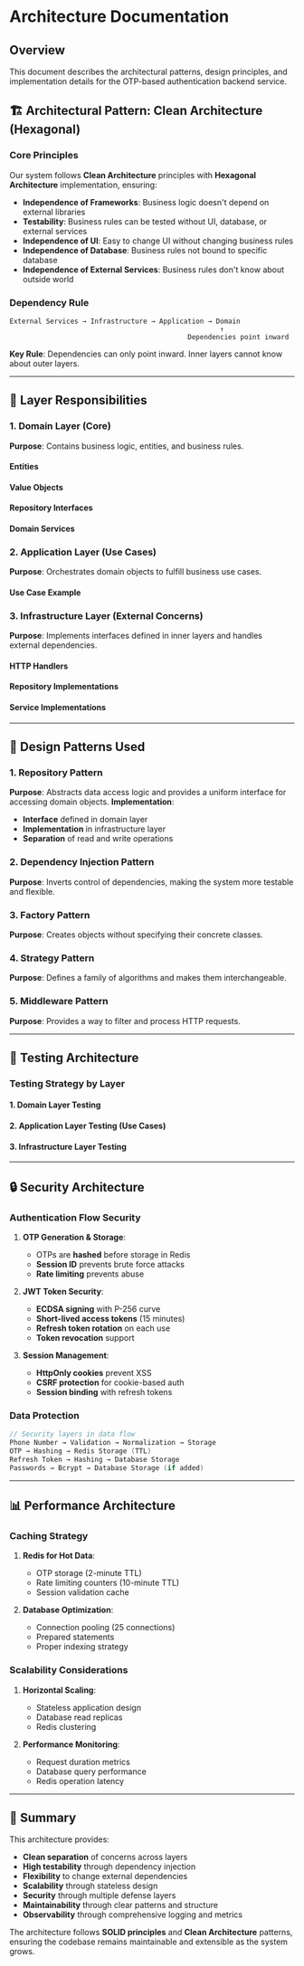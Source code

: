 # Architecture Documentation

## Overview
This document describes the architectural patterns, design principles, and implementation details for the OTP-based authentication backend service.

## 🏗️ **Architectural Pattern: Clean Architecture (Hexagonal)**

### **Core Principles**

Our system follows **Clean Architecture** principles with **Hexagonal Architecture** implementation, ensuring:

- **Independence of Frameworks**: Business logic doesn't depend on external libraries
- **Testability**: Business rules can be tested without UI, database, or external services
- **Independence of UI**: Easy to change UI without changing business rules
- **Independence of Database**: Business rules not bound to specific database
- **Independence of External Services**: Business rules don't know about outside world

### **Dependency Rule**

```
External Services → Infrastructure → Application → Domain
                                                    ↑
                                            Dependencies point inward
```

**Key Rule**: Dependencies can only point inward. Inner layers cannot know about outer layers.

---

## 🎯 **Layer Responsibilities**

### **1. Domain Layer (Core)**

**Purpose**: Contains business logic, entities, and business rules.
#### **Entities**
#### **Value Objects**
#### **Repository Interfaces**
#### **Domain Services**

### **2. Application Layer (Use Cases)**

**Purpose**: Orchestrates domain objects to fulfill business use cases.
#### **Use Case Example**

### **3. Infrastructure Layer (External Concerns)**

**Purpose**: Implements interfaces defined in inner layers and handles external dependencies.
#### **HTTP Handlers**
#### **Repository Implementations**
#### **Service Implementations**

---

## 🔄 **Design Patterns Used**

### **1. Repository Pattern**

**Purpose**: Abstracts data access logic and provides a uniform interface for accessing domain objects.
**Implementation**:
- **Interface** defined in domain layer
- **Implementation** in infrastructure layer
- **Separation** of read and write operations

### **2. Dependency Injection Pattern**
**Purpose**: Inverts control of dependencies, making the system more testable and flexible.

### **3. Factory Pattern**
**Purpose**: Creates objects without specifying their concrete classes.

### **4. Strategy Pattern**

**Purpose**: Defines a family of algorithms and makes them interchangeable.

### **5. Middleware Pattern**
**Purpose**: Provides a way to filter and process HTTP requests.

---

## 🧪 **Testing Architecture**

### **Testing Strategy by Layer**
#### **1. Domain Layer Testing**
#### **2. Application Layer Testing (Use Cases)**
#### **3. Infrastructure Layer Testing**

---

## 🔒 **Security Architecture**

### **Authentication Flow Security**

1. **OTP Generation & Storage**:
   - OTPs are **hashed** before storage in Redis
   - **Session ID** prevents brute force attacks
   - **Rate limiting** prevents abuse

2. **JWT Token Security**:
   - **ECDSA signing** with P-256 curve
   - **Short-lived access tokens** (15 minutes)
   - **Refresh token rotation** on each use
   - **Token revocation** support

3. **Session Management**:
   - **HttpOnly cookies** prevent XSS
   - **CSRF protection** for cookie-based auth
   - **Session binding** with refresh tokens

### **Data Protection**

```go
// Security layers in data flow
Phone Number → Validation → Normalization → Storage
OTP → Hashing → Redis Storage (TTL)
Refresh Token → Hashing → Database Storage
Passwords → Bcrypt → Database Storage (if added)
```

---

## 📊 **Performance Architecture**

### **Caching Strategy**

1. **Redis for Hot Data**:
   - OTP storage (2-minute TTL)
   - Rate limiting counters (10-minute TTL)
   - Session validation cache

2. **Database Optimization**:
   - Connection pooling (25 connections)
   - Prepared statements
   - Proper indexing strategy

### **Scalability Considerations**

1. **Horizontal Scaling**:
   - Stateless application design
   - Database read replicas
   - Redis clustering

2. **Performance Monitoring**:
   - Request duration metrics
   - Database query performance
   - Redis operation latency

---

## 🎯 **Summary**

This architecture provides:

- **Clean separation** of concerns across layers
- **High testability** through dependency injection
- **Flexibility** to change external dependencies
- **Scalability** through stateless design
- **Security** through multiple defense layers
- **Maintainability** through clear patterns and structure
- **Observability** through comprehensive logging and metrics

The architecture follows **SOLID principles** and **Clean Architecture** patterns, ensuring the codebase remains maintainable and extensible as the system grows.